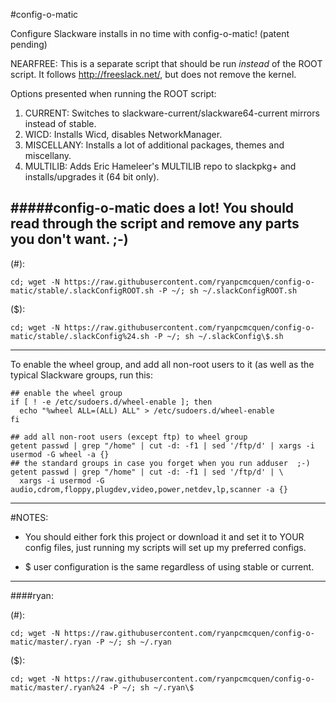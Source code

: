 #config-o-matic

Configure Slackware installs in no time with config-o-matic! (patent pending)

NEARFREE: This is a separate script that should be run *instead* of the ROOT script. It follows http://freeslack.net/, but does not remove the kernel.

Options presented when running the ROOT script:

1. CURRENT: Switches to slackware-current/slackware64-current mirrors instead of stable.
2. WICD: Installs Wicd, disables NetworkManager.
3. MISCELLANY: Installs a lot of additional packages, themes and miscellany.
4. MULTILIB: Adds Eric Hameleer's MULTILIB repo to slackpkg+ and installs/upgrades it (64 bit only).

#####config-o-matic does a lot! You should read through the script and remove any parts you don't want.  ;-)
---

(#):

```cd; wget -N https://raw.githubusercontent.com/ryanpcmcquen/config-o-matic/stable/.slackConfigROOT.sh -P ~/; sh ~/.slackConfigROOT.sh```

($):

```cd; wget -N https://raw.githubusercontent.com/ryanpcmcquen/config-o-matic/stable/.slackConfig%24.sh -P ~/; sh ~/.slackConfig\$.sh```

---
To enable the wheel group, and add all non-root users to it (as well as the typical Slackware groups, run this:

```
## enable the wheel group
if [ ! -e /etc/sudoers.d/wheel-enable ]; then
  echo "%wheel ALL=(ALL) ALL" > /etc/sudoers.d/wheel-enable
fi

## add all non-root users (except ftp) to wheel group
getent passwd | grep "/home" | cut -d: -f1 | sed '/ftp/d' | xargs -i usermod -G wheel -a {}
## the standard groups in case you forget when you run adduser  ;-)
getent passwd | grep "/home" | cut -d: -f1 | sed '/ftp/d' | \
  xargs -i usermod -G audio,cdrom,floppy,plugdev,video,power,netdev,lp,scanner -a {}
```
---

#NOTES:
 - You should either fork this project or download it and set it to YOUR config files, just running my scripts will set up my preferred configs.

 - $ user configuration is the same regardless of using stable or current.

---
####ryan:

(#):

```cd; wget -N https://raw.githubusercontent.com/ryanpcmcquen/config-o-matic/master/.ryan -P ~/; sh ~/.ryan```

($):

```cd; wget -N https://raw.githubusercontent.com/ryanpcmcquen/config-o-matic/master/.ryan%24 -P ~/; sh ~/.ryan\$```

